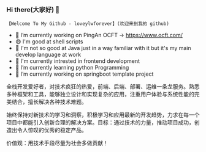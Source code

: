 ### Hi there(大家好) 👋 
    【Welcome To My Github - loveylwforever】(欢迎来到我的 github)

- 🔭 I’m currently working on PingAn OCFT -> https://www.ocft.com/
- 😄 I'm good at shell scripts
- 👯 I'm not so good at Java just in a way familiar with it but it's my main develop language at work
- 🌱 I'm currently intrested in frontend development
- 🤔 I’m currently learning python Programming
- 🌱 I’m currently working on springboot template project

全栈开发爱好者，对技术疯狂的热爱，前端、后端、部署、运维一条龙服务。熟悉多种框架和工具，能够独立设计和实现复杂的应用，注重用户体验与系统性能的完美结合，擅长解决各种技术难题。

始终保持对新技术的学习和洞察，积极学习和应用最新的开发趋势，力求在每一个项目中都能引入创新合理的解决方案。目标：通过技术的力量，推动项目成功，创造出令人惊叹的优秀的稳定产品。

价值观：用技术手段尽量为社会多做贡献！

<!--
**loveylwforever/loveylwforever** is a ✨ _special_ ✨ repository because its `README.md` (this file) appears on your GitHub profile.

Here are some ideas to get you started:

- 🔭 I’m currently working on springboot template
- 🌱 I’m currently learning python
- 👯 I’m looking to collaborate on ...
- 🤔 I’m looking for help with ...
- 💬 Ask me about ...
- 📫 How to reach me: ...
- 😄 Pronouns: ...
- ⚡ Fun fact: ...
-->


